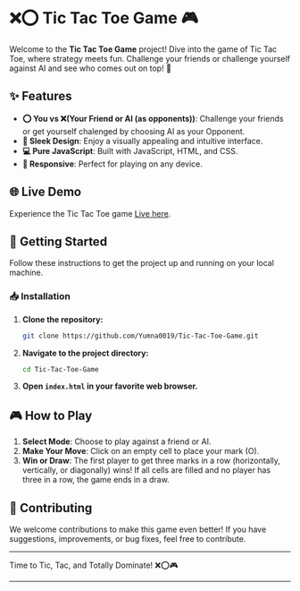 # ❌⭕ Tic Tac Toe Game 🎮

Welcome to the **Tic Tac Toe Game** project! Dive into the game of Tic Tac Toe, where strategy meets fun. Challenge your friends or challenge yourself against AI and see who comes out on top! 🌟

## ✨ Features

- **⭕ You vs  ❌(Your Friend or AI (as opponents))**: Challenge your friends or get yourself chalenged by choosing AI as your Opponent.
- **🎨 Sleek Design**: Enjoy a visually appealing and intuitive interface.
- **💻 Pure JavaScript**: Built with JavaScript, HTML, and CSS.
- **🔄 Responsive**: Perfect for playing on any device.


## 🌐 Live Demo

Experience the Tic Tac Toe game [Live here](https://tic-tac-toe-game-x-js.netlify.app/).

## 🚀 Getting Started

Follow these instructions to get the project up and running on your local machine.

### 📥 Installation

1. **Clone the repository:**
   ```bash
   git clone https://github.com/Yumna0019/Tic-Tac-Toe-Game.git
   ```
2. **Navigate to the project directory:**
   ```bash
   cd Tic-Tac-Toe-Game
   ```
3. **Open `index.html` in your favorite web browser.**

## 🎮 How to Play

1. **Select Mode**: Choose to play against a friend or AI.
2. **Make Your Move**: Click on an empty cell to place your mark (O).
3. **Win or Draw**: The first player to get three marks in a row (horizontally, vertically, or diagonally) wins! If all cells are filled and no player has three in a row, the game ends in a draw.

## 🤝 Contributing

We welcome contributions to make this game even better! If you have suggestions, improvements, or bug fixes, feel free to contribute.

---

Time to Tic, Tac, and Totally Dominate! ❌⭕🎮

---
